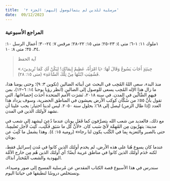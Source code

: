 ```yaml
---
title:  'مرسلية للذين لم يتمالوصول إليهم: الجزء ٢'
date:  09/12/2023
---
```


### المراجع الأسبوعية
١ملوك ١١: ١-٦؛  متى ٤: ٢٣-٢٥؛ متى ١٥: ٢٢-٢٨؛ مرقس ٧: ٢٤-٣٠؛ أعمال الرسل ١٠: ٣٤، ٣٥؛ متى ٨: ١٠.

> <p>آية الحفظ</p>
> «حِينَئِذٍ أَجَابَ يَسُوعُ وَقَالَ لَهَا: ‹يَا امْرَأَةُ، عَظِيمٌ إِيمَانُكِ! لِيَكُنْ لَكِ كَمَا تُرِيدِينَ›. فَشُفِيَتِ ابْنَتُهَا مِنْ تِلْكَ السَّاعَةِ» (متى ١٥: ٢٨).

منذ البدء، سعى اللهُ المُحِب في البحث عن أبنائه الضالين (تكوين ٣: ٩)؛ وحتى يومنا هذا، ما زال هذا الإله المُحِب يسعى للوصول إلى الضالين (انظر رؤيا يوحنا ١٤: ٦–١٢)، بمن فيهم الضَّالّين في المدن. في سنة ٢٠١٨، نَشرَت الأمم المتحدة أحدَث إحصاءاتها، التي تقول بأنَّ ٥٥٪ من سُكَّان كوكب الأرض يعيشون في المناطق الحضرية، وسوف يزداد هذا العدد (إذا طال الزمن) ليصل إلى ٦٨٪ بحلول سنة ٢٠٥٠. ليس لدينا اختيار: يجب علينا أن نشهد لأولئك الذين في المدن.

مع ذلك، فالعديد من شعب الله يتصرَّفون كما فَعَل يونان عندما دُعِيَ ليشهد إلى شعب في مدينة: يتهرَّبون مِن المُهِمَّة لأيّ سَبب كان. «لأنَّ كُل ما سَبَق فَكُتِب، كُتِبَ لأجل تَعليمِنا، حتى بالصبر والتعزية بِما في الكُتُب يكون لنا رجاء» (رومية ١٥: ٤). وهذا يشمل ما كُتِبَ عن يونان.

عندما كان يسوع هُنا على هذه الأرض، لم يخدم أولئك الذين كانوا في مُدن إسرائيل فقط، لكنه خَدَم أولئك الذين كانوا في مناطق غريبة أيضًا؛ أي أولئك الذين هُم مِن خارج الأمَّة اليهودية والشعب المُختار آنذاك.

سندرس في هذا الأسبوع قصة الكتاب المقدس عن مُرسلية المسيح إلى صور وصيداء، ونستخلص دروسًا لنطبقها في حياتنا اليوم.
